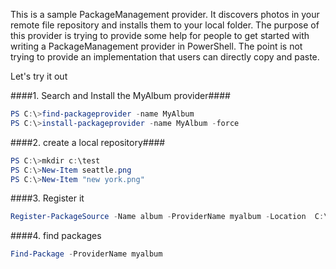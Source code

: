 
This is a sample PackageManagement provider. It discovers photos in your remote file repository and installs them to your local folder. The purpose of this provider is trying to provide some help for people to get started with writing a PackageManagement provider in PowerShell. The point is not trying to provide an implementation that users can directly copy and paste.

Let's try it out

####1. Search and Install the MyAlbum provider####
``` PowerShell
PS C:\>find-packageprovider -name MyAlbum
PS C:\>install-packageprovider -name MyAlbum -force
```
####2. create a local repository####
``` PowerShell
PS C:\>mkdir c:\test
PS C:\>New-Item seattle.png
PS C:\>New-Item "new york.png"
```
####3. Register it

``` PowerShell
Register-PackageSource -Name album -ProviderName myalbum -Location  C:\test
```
####4. find packages
``` PowerShell
Find-Package -ProviderName myalbum
```


